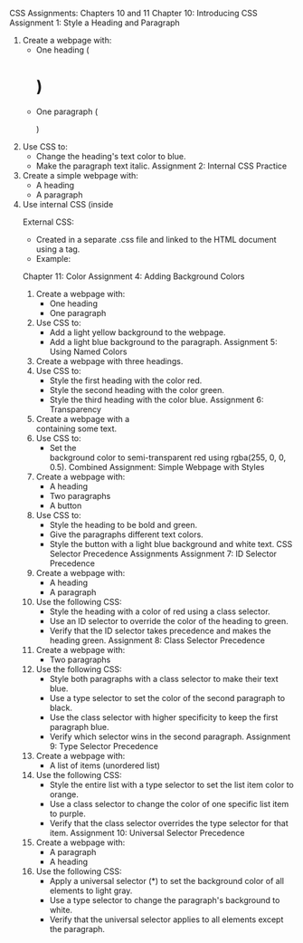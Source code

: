 CSS Assignments: Chapters 10 and 11
Chapter 10: Introducing CSS
Assignment 1: Style a Heading and Paragraph
1. Create a webpage with:
   - One heading (<h1>)
   - One paragraph (<p>)
2. Use CSS to:
   - Change the heading's text color to blue.
   - Make the paragraph text italic.
Assignment 2: Internal CSS Practice
1. Create a simple webpage with:
   - A heading
   - A paragraph
2. Use internal CSS (inside <style> tags) to:
   - Center the heading.
   - Change the paragraph's font size to 18px.
Assignment 3: Using Selectors
1. Create a webpage with:
   - Two paragraphs.
2. Style the first paragraph with a class to make its text red.
3. Style the second paragraph using an ID to make its text green.
Inline, Internal, and External CSS
Inline CSS:
   - Applied directly within HTML elements using the "style" attribute.
   - Example: <div style="color: red;">Hello</div>

Internal CSS:
   - Placed inside <style> tags in the <head> section of the HTML document.
   - Example:
     <style>
       body { color: blue; }
     </style>

External CSS:
   - Created in a separate .css file and linked to the HTML document using a <link> tag.
   - Example:
     <link rel="stylesheet" href="styles.css">
Chapter 11: Color
Assignment 4: Adding Background Colors
1. Create a webpage with:
   - One heading
   - One paragraph
2. Use CSS to:
   - Add a light yellow background to the webpage.
   - Add a light blue background to the paragraph.
Assignment 5: Using Named Colors
1. Create a webpage with three headings.
2. Use CSS to:
   - Style the first heading with the color red.
   - Style the second heading with the color green.
   - Style the third heading with the color blue.
Assignment 6: Transparency
1. Create a webpage with a <div> containing some text.
2. Use CSS to:
   - Set the <div> background color to semi-transparent red using rgba(255, 0, 0, 0.5).
Combined Assignment: Simple Webpage with Styles
1. Create a webpage with:
   - A heading
   - Two paragraphs
   - A button
2. Use CSS to:
   - Style the heading to be bold and green.
   - Give the paragraphs different text colors.
   - Style the button with a light blue background and white text.
CSS Selector Precedence Assignments
Assignment 7: ID Selector Precedence
1. Create a webpage with:
   - A heading
   - A paragraph
2. Use the following CSS:
   - Style the heading with a color of red using a class selector.
   - Use an ID selector to override the color of the heading to green.
   - Verify that the ID selector takes precedence and makes the heading green.
Assignment 8: Class Selector Precedence
1. Create a webpage with:
   - Two paragraphs
2. Use the following CSS:
   - Style both paragraphs with a class selector to make their text blue.
   - Use a type selector to set the color of the second paragraph to black.
   - Use the class selector with higher specificity to keep the first paragraph blue.
   - Verify which selector wins in the second paragraph.
Assignment 9: Type Selector Precedence
1. Create a webpage with:
   - A list of items (unordered list)
2. Use the following CSS:
   - Style the entire list with a type selector to set the list item color to orange.
   - Use a class selector to change the color of one specific list item to purple.
   - Verify that the class selector overrides the type selector for that item.
Assignment 10: Universal Selector Precedence
1. Create a webpage with:
   - A paragraph
   - A heading
2. Use the following CSS:
   - Apply a universal selector (*) to set the background color of all elements to light gray.
   - Use a type selector to change the paragraph's background to white.
   - Verify that the universal selector applies to all elements except the paragraph.
